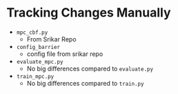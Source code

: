 # Tracking Changes Manually
- `mpc_cbf.py`
    - From Srikar Repo
- `config_barrier`
    - config file from srikar repo
- `evaluate_mpc.py`
    - No big differences compared to `evaluate.py`
- `train_mpc.py`
    - No big differences compared to `train.py`


